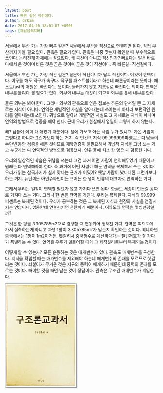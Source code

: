 ```yaml
---
layout: post
title: 빠른 길은 직선이다.
author: drkim
date: 2017-04-06 18:01:07 +0900
tags: [깨달음의대화]
---
```

서울에서 부산 가는 가장 빠른 길은? 서울에서 부산을 직선으로 연결하면 된다. 직접 부산까지 가볼 필요 없다. 관측은 필요가 없다. 관측은 나중 맞는지 확인할 때 부수적으로 쓰인다. 논리전개 자체에는 필요없다. 왜 곡선이 아니고 직선인가? 빠르다는 말은 바르다에서 온 것이며 바른 것은 곧은 것이며 곧은 것이 직선이다. 즉 빠른길=직선길이다. 

  


서울에서 부산 가는 가장 직선 길은? 질문이 직선이니까 답도 직선이다. 이것이 연역이다. 야구를 해도 직구가 속구다. 직구를 패스트볼이라고 하는데 빠른공이라는 뜻이다. 패스트fast의 어원은 '빠진다'는 뜻이다. 둘러가지 않고 지름길로 빠진다는 의미다. 연역은 내부를 들여다 볼 필요가 없다. 외부와 내부는 대칭이 되므로 외부를 통해 내부를 안다. 

  


물론 외부는 봐야 한다. 그러나 외부의 관측으로 얻은 첩보는 추론의 단서일 뿐 그 자체로는 지식이 아니다. 연역은 개별적인 사실을 알아내는데 쓰이는게 아니라 보편적인 원리를 알아내는데 쓰인다. 귀납으로 알아낸 개별적인 사실도 그 자체로는 지식이 아니며 연역의 방법으로 검증을 해야 한다. 근데 우리가 현실에서 일일이 그렇게 하지 않는다. 

  


왜? 남들이 이미 다 해봤기 때문이다. 달에 가보고 아는 사람 누가 있냐고. 가본 사람이 그렇다고 하니까 그런가보다 하는 거지. 즉 인간의 지식 99.999999퍼센트는 다 남들이 수만년 동안 검증을 해둔 것이므로 재탕검증이 불필요해서 귀납적 지식을 그냥 쓰는 거고 누군가는 다 연역적인 방법으로 검증했다. 인류 중에 최소 한 명은 다 검증한 거다. 

  


우리의 일상적인 학습은 귀납을 쓰는데 그건 과거 어떤 사람이 연역해두었기 때문이고 원래는 다 연역해봐야 한다. 즉 과거에 어떤 사람이 해둔 연역을 복제해서 쓰는 것이다. 우리가 읽는 삼국사기가 실제 맞다는 근거가 어딨어? 옛날 사람이 봤다니깐 그런가보다 하는 거지. 뉴턴이든 아인슈타인이든 보어든 한 명이 인류의 대표자로 연역하는 거다. 

  


그래서 우리는 일일이 연역할 필요가 없고 가져다 쓰면 된다. 한글도 세종이 만든걸 공짜로 가져다 쓰는 거다. 그러나 한 번은 연역을 거친다. 우리는 복제한다. 지식의 99.999퍼센트는 복제된 것이다. 우리가 공부하는 것은 그 복제된 지식과 현장의 사실을 연결시키는 연습이다. 엉뚱한데 연결시키면 곤란하기 때문이다. 여의도의 면적은 몇십만평일까? 

  


그것은 한 평을 3.305785m2으로 결정할 때 연동되어 정해진 거다. 연역은 여의도에 가서 실측하는게 아니고 과연 1평이 3.305785m2가 맞는지 확인하는 것이다. 왜냐하면 중국에서는 1평이 1m2이거든. 헷갈려서 중국평수로 계산하다가는 챌린저호가 잘 가다가 폭발하는 수 있다. 연역은 우주가 만들어질 때의 그 제작원리로부터 복제되는 것이다. 

  


어떻게 알 수 있는가? 모든 운동하는 것은 매개변수가 있다. 관측도 매개변수를 구성한다. 지식을 확립할 때는 매개변수를 제외해야 하는데 매개변수의 존재를 모르므로 헷갈리는 것이다. 쇠붙이가 무거운 것은 지구의 중력이 매개하기 때문인데 중력의 존재를 모르는 것이다. 빼야할 것을 빼면 남는 것이 정답이다. 관측은 무조건 매개변수가 개입한다. 

  



![](/files/attach/images/198/990/828/20170108_234810.jpg)